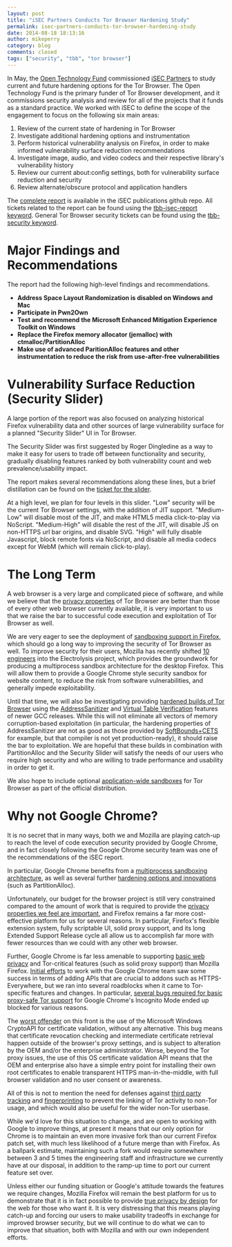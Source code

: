 ```yaml
---
layout: post
title: "iSEC Partners Conducts Tor Browser Hardening Study"
permalink: isec-partners-conducts-tor-browser-hardening-study
date: 2014-08-18 18:13:16
author: mikeperry
category: blog
comments: closed
tags: ["security", "tbb", "tor browser"]
---
```


In May, the [Open Technology Fund](https://www.opentechfund.org/) commissioned [iSEC Partners](https://www.isecpartners.com/) to study current and future hardening options for the Tor Browser. The Open Technology Fund is the primary funder of Tor Browser development, and it commissions security analysis and review for all of the projects that it funds as a standard practice. We worked with iSEC to define the scope of the engagement to focus on the following six main areas:

1.  Review of the current state of hardening in Tor Browser
2.  Investigate additional hardening options and instrumentation
3.  Perform historical vulnerability analysis on Firefox, in order to make informed vulnerability surface reduction recommendations
4.  Investigate image, audio, and video codecs and their respective library's vulnerability history
5.  Review our current about:config settings, both for vulnerability surface reduction and security
6.  Review alternate/obscure protocol and application handlers

  
The [complete report](https://github.com/iSECPartners/publications/tree/master/reports/Tor%20Browser%20Bundle) is available in the iSEC publications github repo. All tickets related to the report can be found using the [tbb-isec-report keyword](https://trac.torproject.org/projects/tor/query?status=!closed&keywords=~tbb-isec-report). General Tor Browser security tickets can be found using the [tbb-security keyword](https://trac.torproject.org/projects/tor/query?status=!closed&keywords=~tbb-security).

Major Findings and Recommendations
==================================

The report had the following high-level findings and recommendations.

-   **Address Space Layout Randomization is disabled on Windows and Mac**
-   **Participate in Pwn2Own**
-   **Test and recommend the Microsoft Enhanced Mitigation Experience Toolkit on Windows**
-   **Replace the Firefox memory allocator (jemalloc) with ctmalloc/PartitionAlloc**
-   **Make use of advanced ParitionAlloc features and other instrumentation to reduce the risk from use-after-free vulnerabilities**

Vulnerability Surface Reduction (Security Slider)
=================================================

A large portion of the report was also focused on analyzing historical Firefox vulnerability data and other sources of large vulnerability surface for a planned "Security Slider" UI in Tor Browser.

The Security Slider was first suggested by Roger Dingledine as a way to make it easy for users to trade off between functionality and security, gradually disabling features ranked by both vulnerability count and web prevalence/usability impact.

The report makes several recommendations along these lines, but a brief distillation can be found on the [ticket for the slider](https://trac.torproject.org/projects/tor/ticket/9387#comment:43).

At a high level, we plan for four levels in this slider. "Low" security will be the current Tor Browser settings, with the addition of JIT support. "Medium-Low" will disable most of the JIT, and make HTML5 media click-to-play via NoScript. "Medium-High" will disable the rest of the JIT, will disable JS on non-HTTPS url bar origins, and disable SVG. "High" will fully disable Javascript, block remote fonts via NoScript, and disable all media codecs except for WebM (which will remain click-to-play).

The Long Term
=============

A web browser is a very large and complicated piece of software, and while we believe that the [privacy properties](https://www.torproject.org/projects/torbrowser/design/#privacy) of Tor Browser are better than those of every other web browser currently available, it is very important to us that we raise the bar to successful code execution and exploitation of Tor Browser as well.

We are very eager to see the deployment of [sandboxing support in Firefox](https://wiki.mozilla.org/Security/Sandbox), which should go a long way to improving the security of Tor Browser as well. To improve security for their users, Mozilla has recently shifted [10 engineers](https://groups.google.com/forum/#!searchin/mozilla.dev.platform/e10s/mozilla.dev.platform/q0Ku_8j26Pc/OtHXnNThv0IJ) into the Electrolysis project, which provides the groundwork for producing a multiprocess sandbox architecture for the desktop Firefox. This will allow them to provide a Google Chrome style security sandbox for website content, to reduce the risk from software vulnerabilities, and generally impede exploitability.

Until that time, we will also be investigating providing [hardened builds of Tor Browser](https://trac.torproject.org/projects/tor/ticket/10599) using the [AddressSanitizer](https://code.google.com/p/address-sanitizer/wiki/AddressSanitizer) and [Virtual Table Verification](https://gcc.gnu.org/wiki/vtv) features of newer GCC releases. While this will not eliminate all vectors of memory corruption-based exploitation (in particular, the hardening properties of AddressSanitizer are not as good as those provided by [SoftBounds+CETS](www.github.com/santoshn/softboundcets-34/) for example, but that compiler is not yet production-ready), it should raise the bar to exploitation. We are hopeful that these builds in combination with PartitionAlloc and the Security Slider will satisfy the needs of our users who require high security and who are willing to trade performance and usability in order to get it.

We also hope to include optional [application-wide sandboxes](https://trac.torproject.org/projects/tor/ticket/5791) for Tor Browser as part of the official distribution.

Why not Google Chrome?
======================

It is no secret that in many ways, both we and Mozilla are playing catch-up to reach the level of code execution security provided by Google Chrome, and in fact closely following the Google Chrome security team was one of the recommendations of the iSEC report.

In particular, Google Chrome benefits from a [multiprocess sandboxing architecture](http://www.chromium.org/Home/chromium-security/guts), as well as several further [hardening options and innovations](http://www.chromium.org/Home/chromium-security/brag-sheet) (such as PartitionAlloc).

Unfortunately, our budget for the browser project is still very constrained compared to the amount of work that is required to provide the [privacy properties we feel are important](https://www.torproject.org/projects/torbrowser/design/#privacy), and Firefox remains a far more cost-effective platform for us for several reasons. In particular, Firefox's flexible extension system, fully scriptable UI, solid proxy support, and its long Extended Support Release cycle all allow us to accomplish far more with fewer resources than we could with any other web browser.

Further, Google Chrome is far less amenable to supporting [basic web privacy](https://www.torproject.org/projects/torbrowser/design/#privacy) and Tor-critical features (such as solid proxy support) than Mozilla Firefox. [Initial efforts](https://blog.torproject.org/blog/google-chrome-incognito-mode-tor-and-fingerprinting) to work with the Google Chrome team saw some success in terms of adding APIs that are crucial to addons such as HTTPS-Everywhere, but we ran into several roadblocks when it came to Tor-specific features and changes. In particular, [several bugs required for basic proxy-safe Tor support](https://trac.torproject.org/projects/tor/wiki/doc/ImportantGoogleChromeBugs#ProxyBypassBugs) for Google Chrome's Incognito Mode ended up blocked for various reasons.

The [worst offender](https://code.google.com/p/chromium/issues/detail?id=80722) on this front is the use of the Microsoft Windows CryptoAPI for certificate validation, without any alternative. This bug means that certificate revocation checking and intermediate certificate retrieval happen outside of the browser's proxy settings, and is subject to alteration by the OEM and/or the enterprise administrator. Worse, beyond the Tor proxy issues, the use of this OS certificate validation API means that the OEM and enterprise also have a simple entry point for installing their own root certificates to enable transparent HTTPS man-in-the-middle, with full browser validation and no user consent or awareness.

All of this is not to mention the need for defenses against [third party tracking](https://www.torproject.org/projects/torbrowser/design/#identifier-linkability) and [fingerprinting](https://www.torproject.org/projects/torbrowser/design/#fingerprinting-linkability) to prevent the linking of Tor activity to non-Tor usage, and which would also be useful for the wider non-Tor userbase.

While we'd love for this situation to change, and are open to working with Google to improve things, at present it means that our only option for Chrome is to maintain an even more invasive fork than our current Firefox patch set, with much less likelihood of a future merge than with Firefox. As a ballpark estimate, maintaining such a fork would require somewhere between 3 and 5 times the engineering staff and infrastructure we currently have at our disposal, in addition to the ramp-up time to port our current feature set over.

Unless either our funding situation or Google's attitude towards the features we require changes, Mozilla Firefox will remain the best platform for us to demonstrate that it is in fact possible to provide [true privacy by design](http://www.w3.org/2012/dnt-ws/position-papers/21.pdf) for the web for those who want it. It is very distressing that this means playing catch-up and forcing our users to make usability tradeoffs in exchange for improved browser security, but we will continue to do what we can to improve that situation, both with Mozilla and with our own independent efforts.
